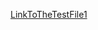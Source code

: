 

[LinkToTheTestFile1](hhttps://github.com/Salam-Aboul-Hosn/markdown-parse/blob/main/test-file2.md)
